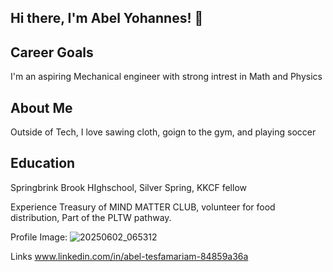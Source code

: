## Hi there, I'm Abel Yohannes! 👋

## Career Goals 
I'm an aspiring Mechanical engineer with strong intrest in Math and Physics 

## About Me
Outside of Tech, I love sawing cloth, goign to the gym, and playing soccer

## Education 
Springbrink Brook HIghschool, Silver Spring, KKCF fellow

Experience
Treasury of MIND MATTER CLUB, volunteer for food distribution, Part of the PLTW pathway.

Profile Image: 
![20250602_065312](https://github.com/user-attachments/assets/5354b7f1-026f-48c9-904e-acede01c78cd)

Links 
www.linkedin.com/in/abel-tesfamariam-84859a36a

